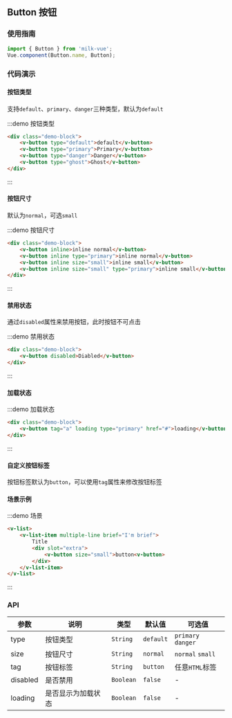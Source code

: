 <style>
.demo-button {
  .vm-button {
    margin: 10px 0;
    user-select: none;
    
    &-inline{
      margin-right:10px;
    }

    &--large,
    &--bottom-action {
      margin-bottom: 15px;
    }

    &--small,
    &--normal {
      margin-right: 10px;
    }
  }
  .demo-block{
    padding:0 15px;
  }
}
</style>

## Button 按钮

### 使用指南
``` javascript
import { Button } from 'milk-vue';
Vue.component(Button.name, Button);
```

### 代码演示

#### 按钮类型

支持`default`、`primary`、`danger`三种类型，默认为`default`

:::demo 按钮类型
```html
<div class="demo-block">
    <v-button type="default">default</v-button>
    <v-button type="primary">Primary</v-button>
    <v-button type="danger">Danger</v-button>
    <v-button type="ghost">Ghost</v-button>
</div>
```
:::

#### 按钮尺寸

默认为`normal`，可选`small`

:::demo 按钮尺寸
```html 
<div class="demo-block">
    <v-button inline>inline normal</v-button>
    <v-button inline type="primary">inline normal</v-button>
    <v-button inline size="small">inline small</v-button>
    <v-button inline size="small" type="primary">inline small</v-button>
</div>
```
:::


#### 禁用状态

通过`disabled`属性来禁用按钮，此时按钮不可点击

:::demo 禁用状态
```html
<div class="demo-block">
    <v-button disabled>Diabled</v-button>
</div>
```
:::

#### 加载状态

:::demo 加载状态
```html
<div class="demo-block">
    <v-button tag="a" loading type="primary" href="#">loading</v-button>
</div>
```
:::

#### 自定义按钮标签

按钮标签默认为`button`，可以使用`tag`属性来修改按钮标签

#### 场景示例

:::demo 场景
```html
<v-list>
    <v-list-item multiple-line brief="I'm brief">
        Title
        <div slot="extra">
            <v-button size="small">button<v-button>
        </div>
    </v-list-item>
</v-list>
```
:::

### API

| 参数       | 说明      | 类型       | 默认值       | 可选值       |
|-----------|-----------|-----------|-------------|-------------|
| type | 按钮类型 | `String`  | `default` | `primary` `danger` |
| size | 按钮尺寸 | `String`  | `normal` | `normal` `small` |
| tag | 按钮标签 | `String`  | `button` | 任意`HTML`标签 |
| disabled | 是否禁用 | `Boolean`  |  `false`  | - |
| loading | 是否显示为加载状态 | `Boolean`  |  `false`  | - |
